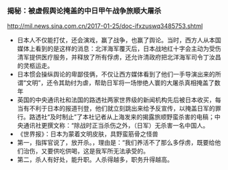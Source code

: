 ### 揭秘：被虚假舆论掩盖的中日甲午战争旅顺大屠杀
http://mil.news.sina.com.cn/2017-01-25/doc-ifxzuswq3485753.shtml
- 日本人不仅能打仗，还会演戏，赢了战争，也赢了舆论。当时，西方人从本国媒体上看到的是这样的消息：北洋海军覆灭后，日本战地红十字会主动为受伤清军提供医疗服务，并释放了所有俘虏，还允许清政府把北洋海军司令丁汝昌的灵柩运走。
- 日本惯会操纵舆论的卑鄙伎俩，不仅让西方媒体看到了他们一手导演出来的所谓“文明”，还令其助纣为虐，帮助日军将一场惨绝人寰的大屠杀真相掩盖了数年
- 英国的中央通讯社和法国的路透社两家世界级的新闻机构先后被日本收买，每当有不利于日本的报道刊登，他们就立刻跳出来给予反宣传，以掩盖日军的罪行。路透社“及时制止”了本社记者从上海发来的揭露旅顺野蛮杀害的电稿；中央通讯社更撰文称：“除战时正当杀伤之外，（日军）无杀害一名中国人。
- 《世界报》：日本为蒙着文明皮肤，具野蛮筋骨之怪兽
- 第一，指挥官说了，放开杀。，理由是：“我们养活不了那么多俘虏，既要给他们治伤，又要供吃供喝，这是我军所无法承受的。
- 第二，杀人有好处，能升职。人杀得越多，职务升得越高。